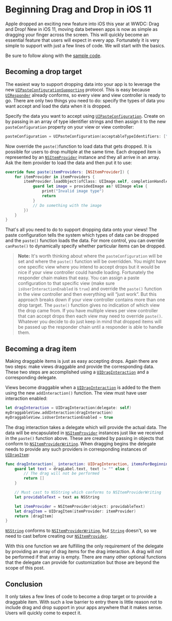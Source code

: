 # Beginning Drag and Drop in iOS 11
Apple dropped an exciting new feature into iOS this year at WWDC: Drag and Drop! New in iOS 11, moving data between apps is now as simple as dragging your finger across the screen. This will quickly become an essential feature that users will expect in every app. Fortunately it is very simple to support with just a few lines of code. We will start with the basics.

Be sure to follow along with the [sample code](https://github.com/CapTechMobile/beginning-drag-and-drop).

## Becoming a drop target
The easiest way to support dropping data into your app is to leverage the new [`UIPasteConfigurationSupporting`](https://developer.apple.com/documentation/uikit/uipasteconfigurationsupporting) protocol. This is easy because [`UIResponder`](https://developer.apple.com/documentation/uikit/uiresponder) already conforms, so every view and view controller is ready to go. There are only two things you need to do: specify the types of data you want accept and load the data when it is dropped.

Specify the data you want to accept using [`UIPasteConfiguration`](https://developer.apple.com/documentation/uikit/uipasteconfiguration). Create on by passing in an array of type identifier strings and then assign it to the new `pasteConfiguration` property on your view or view controller:

```swift
pasteConfiguration = UIPasteConfiguration(acceptableTypeIdentifiers: ["public.jpeg"])
```

Now override the `paste()`function to load data that gets dropped. It is possible for users to drop multiple at the same time. Each dropped item is represented by an [`NSItemProvider`](https://developer.apple.com/documentation/foundation/nsitemprovider) instance and they all arrive in an array. Ask the item provider to load the data and then put it to use:

```swift
override func paste(itemProviders: [NSItemProvider]) {
    for itemProvider in itemProviders {
        itemProvider.loadObject(ofClass: UIImage.self, completionHandler: { (providedImage, error) in
            guard let image = providedImage as? UIImage else {
                print("Invalid image type")
                return
            }
            // Do something with the image
        })
    }
}
```

That's all you need to do to support dropping data onto your views! The paste configuration tells the system which types of data can be dropped and the `paste()` function loads the data. For more control, you can override `canPaste()` to dynamically specify whether particular items can be dropped.

> **Note:** It's worth thinking about where the `pasteConfiguration` will be set and where the `paste()` function will be overridden. You might have one specific view where you intend to accept drops but it would be nice if your view controller could handle loading. Fortunately the responder chain makes that easy. You can assign a paste configuration to that specific view (make sure `isUserInteractionEnabled` is `true`) and override the `paste()` function in the view controller and then everything will “just work”. But this approach breaks down if your view controller contains more than one drop target. The `paste()` function gives no indication of which view the drop came from. If you have multiple views per view controller that can accept drops then each view may need to override `paste()`. Whatever you decide to do just keep in mind that dropped items will be passed up the responder chain until a responder is able to handle them.

## Becoming a drag item
Making draggable items is just as easy accepting drops. Again there are two steps: make views draggable and provide the corresponding data. These two steps are accomplished using a [`UIDragInteraction`](https://developer.apple.com/documentation/uikit/uidraginteraction) and a corresponding delegate.

Views become draggable when a [`UIDragInteraction`](https://developer.apple.com/documentation/uikit/uidraginteraction) is added to the them using the new `addInteraction()` function. The view must have user interaction enabled:

```swift
let dragInteraction = UIDragInteraction(delegate: self)
myDraggableView.addInteraction(dragInteraction)
myDraggableView.isUserInteractionEnabled = true
```

The drag interaction takes a delegate which will provide the actual data. The data will be encapsulated in [`NSItemProvider`](https://developer.apple.com/documentation/foundation/nsitemprovider) instances just like we received in the `paste()` function above. These are created by passing in objects that conform to [`NSItemProviderWriting`](https://developer.apple.com/documentation/foundation/nsitemproviderwriting). When dragging begins the delegate needs to provide any such providers in corresponding instances of [`UIDragItem`](https://developer.apple.com/documentation/uikit/uidragitem):

```swift
func dragInteraction(_ interaction: UIDragInteraction, itemsForBeginning session: UIDragSession) -> [UIDragItem] {
    guard let text = dragLabel.text, text != "" else {
        // The drag will not be performed
        return []
    }

    // Must cast to NSString which conforms to NSItemProviderWriting
    let providableText = text as NSString

    let itemProvider = NSItemProvider(object: providableText)
    let dragItem = UIDragItem(itemProvider: itemProvider)
    return [dragItem]
}
```

[`NSString`](https://developer.apple.com/documentation/foundation/nsstring) conforms to [`NSItemProviderWriting`](https://developer.apple.com/documentation/foundation/nsitemproviderwriting), but [`String`](https://developer.apple.com/documentation/swift/string) doesn't, so we need to cast before creating our [`NSItemProvider`](https://developer.apple.com/documentation/foundation/nsitemprovider).

With this one function we are fulfilling the only requirement of the delegate by providing an array of drag items for the drag interaction. A drag will *not* be performed if that array is empty. There are many other optional functions that the delegate can provide for customization but those are beyond the scope of this post.

## Conclusion
It only takes a few lines of code to become a drop target or to provide a draggable item. With such a low barrier to entry there is little reason not to include drag and drop support in your apps anywhere that it makes sense. Users will quickly come to expect it.
